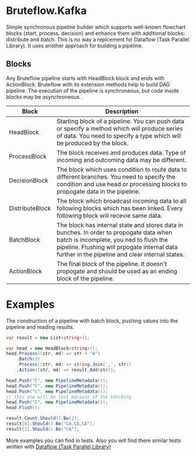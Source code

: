 # Bruteflow.Kafka

Simple synchronous pipeline builder which supports well-known flowchart blocks (start, process, decision) and enhance them with additional blocks: distribute and batch. This is no way a replcement for Dataflow (Task Parallel Library). It uses another approach for building a pipeline.

## Blocks

Any Bruteflow pipeline starts with HeadBlock block and ends with ActionBlock. Bruteflow with its extension methods help to build DAG pipeline. The execution of the pipeline is synchroneous, but code inside blocks may be asynchroneous .

| Block | Description |
| ------ | ------ |
| HeadBlock | Starting block of a pipeline. You can push data or specify a method which will produce series of data. You need to specify a type which will be produced by the block. |
| ProcessBlock | The block receives and produces data. Type of incoming and outcoming data may be different. |
| DecisionBlock | The block which uses condition to route data to different branches. You need to specify the condition and use head or processing blocks to propogate data in the pipeline. |
| DistributeBlock | The block which broadcast incoming data to all following blocks which has been linked. Every following block will recevie same data. |
| BatchBlock | The block has internal state and stores data in bunches. In order to propogate data when batch is incomplete, you ned to flush the pipeline. Flushing will prpogate internal data further in the pipeline and clear internal states. |
| ActionBlock | The final block of the pipeline. It doesn't propogate and should be used as an ending block of the pipeline. |

# Examples

The construction of a pipeline with batch block, pushing values into the pipeline and reading results.

```c#
var result = new List<string>();

var head = new HeadBlock<string>();
head.Process((str, md) => str + "A")
    .Batch(3)
    .Process((str, md) => string.Join(',', str))
    .Action((str, md) => result.Add(str));

head.Push("C", new PipelineMetadata());
head.Push("C", new PipelineMetadata());
head.Push("C", new PipelineMetadata());
// this one will be lost because of the batching
head.Push("C", new PipelineMetadata());
head.Flush();

result.Count.Should().Be(2);
result[0].Should().Be("CA,CA,CA");
result[1].Should().Be("CA");
```

More examples you can find in tests. Also you will find there similar tests written with [Dataflow (Task Parallel Library)](https://docs.microsoft.com/en-us/dotnet/standard/parallel-programming/dataflow-task-parallel-library)
